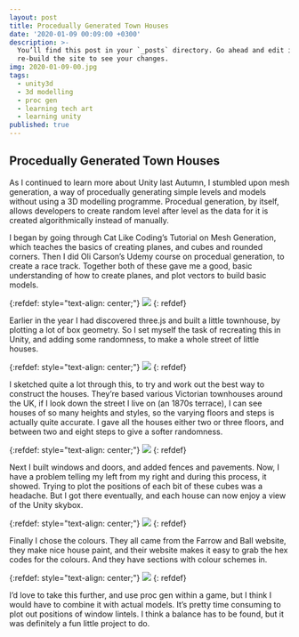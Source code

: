 ```yaml
---
layout: post
title: Procedually Generated Town Houses
date: '2020-01-09 00:09:00 +0300'
description: >-
  You’ll find this post in your `_posts` directory. Go ahead and edit it and
  re-build the site to see your changes.
img: 2020-01-09-00.jpg
tags:
  - unity3d
  - 3d modelling
  - proc gen
  - learning tech art
  - learning unity
published: true
---
```

## Procedually Generated Town Houses

As I continued to learn more about Unity last Autumn, I stumbled upon mesh generation, a way of procedually generating simple levels and models without using a 3D modelling programme. Procedual generation, by itself, allows developers to create random level after level as the data for it is created algorithmically instead of manually. 

I began by going through Cat Like Coding’s Tutorial on Mesh Generation, which teaches the basics of creating planes, and cubes and rounded corners. Then I did Oli Carson’s Udemy course on procedual generation, to create a race track. Together both of these gave me a good, basic understanding of how to create planes, and plot vectors to build basic models.

{:refdef: style="text-align: center;"}
![ ]({{site.baseurl}}/assets/img/2020-01-09-01.png)
{: refdef}

Earlier in the year I had discovered three.js and built a little townhouse, by plotting a lot of box geometry. So I set myself the task of recreating this in Unity, and adding some randomness, to make a whole street of little houses.

{:refdef: style="text-align: center;"}
![ ]({{site.baseurl}}/assets/img/2020-01-09-02.jpg)
{: refdef}

I sketched quite a lot through this, to try and work out the best way to construct the houses. They’re based various Victorian townhouses around the UK, if I look down the street I live on (an 1870s terrace), I can see houses of so many heights and styles, so the varying floors and steps is actually quite accurate. I gave all the houses either two or three floors, and between two and eight steps to give a softer randomness.

{:refdef: style="text-align: center;"}
![ ]({{site.baseurl}}/assets/img/2020-01-09-03.png)
{: refdef}

Next I built windows and doors, and added fences and pavements. Now, I have a problem telling my left from my right and during this process, it showed. Trying to plot the positions of each bit of these cubes was a headache. But I got there eventually, and each house can now enjoy a view of the Unity skybox.

{:refdef: style="text-align: center;"}
![ ]({{site.baseurl}}/assets/img/2020-01-09-04.png)
{: refdef}

Finally I chose the colours. They all came from the Farrow and Ball website, they make nice house paint, and their website makes it easy to grab the hex codes for the colours. And they have sections with colour schemes in. 

{:refdef: style="text-align: center;"}
![ ]({{site.baseurl}}/assets/img/2020-01-09-05.png)
{: refdef}

I’d love to take this further, and use proc gen within a game, but I think I would have to combine it with actual models. It’s pretty time consuming to plot out positions of window lintels. I think a balance has to be found, but it was definitely a fun little project to do.
